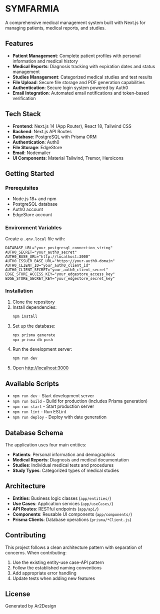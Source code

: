 # SYMFARMIA

A comprehensive medical management system built with Next.js for managing patients, medical reports, and studies.

## Features

- **Patient Management**: Complete patient profiles with personal information and medical history
- **Medical Reports**: Diagnosis tracking with expiration dates and status management
- **Studies Management**: Categorized medical studies and test results
- **File Upload**: Secure file storage and PDF generation capabilities
- **Authentication**: Secure login system powered by Auth0
- **Email Integration**: Automated email notifications and token-based verification

## Tech Stack

- **Frontend**: Next.js 14 (App Router), React 18, Tailwind CSS
- **Backend**: Next.js API Routes
- **Database**: PostgreSQL with Prisma ORM
- **Authentication**: Auth0
- **File Storage**: EdgeStore
- **Email**: Nodemailer
- **UI Components**: Material Tailwind, Tremor, Heroicons

## Getting Started

### Prerequisites

- Node.js 18+ and npm
- PostgreSQL database
- Auth0 account
- EdgeStore account

### Environment Variables

Create a `.env.local` file with:

```env
DATABASE_URL="your_postgresql_connection_string"
AUTH0_SECRET="your_auth0_secret"
AUTH0_BASE_URL="http://localhost:3000"
AUTH0_ISSUER_BASE_URL="https://your-auth0-domain"
AUTH0_CLIENT_ID="your_auth0_client_id"
AUTH0_CLIENT_SECRET="your_auth0_client_secret"
EDGE_STORE_ACCESS_KEY="your_edgestore_access_key"
EDGE_STORE_SECRET_KEY="your_edgestore_secret_key"
```

### Installation

1. Clone the repository
2. Install dependencies:
   ```bash
   npm install
   ```
3. Set up the database:
   ```bash
   npx prisma generate
   npx prisma db push
   ```
4. Run the development server:
   ```bash
   npm run dev
   ```
5. Open [http://localhost:3000](http://localhost:3000)

## Available Scripts

- `npm run dev` - Start development server
- `npm run build` - Build for production (includes Prisma generation)
- `npm run start` - Start production server
- `npm run lint` - Run ESLint
- `npm run deploy` - Deploy with date generation

## Database Schema

The application uses four main entities:
- **Patients**: Personal information and demographics
- **Medical Reports**: Diagnosis and medical documentation
- **Studies**: Individual medical tests and procedures
- **Study Types**: Categorized types of medical studies

## Architecture

- **Entities**: Business logic classes (`app/entities/`)
- **Use Cases**: Application services (`app/useCases/`)
- **API Routes**: RESTful endpoints (`app/api/`)
- **Components**: Reusable UI components (`app/components/`)
- **Prisma Clients**: Database operations (`prisma/*Client.js`)

## Contributing

This project follows a clean architecture pattern with separation of concerns. When contributing:

1. Use the existing entity-use case-API pattern
2. Follow the established naming conventions
3. Add appropriate error handling
4. Update tests when adding new features

## License

Generated by Ar2Design
